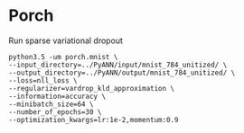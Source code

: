 # Porch

Run sparse variational dropout

	python3.5 -um porch.mnist \
	--input_directory=../PyANN/input/mnist_784_unitized/ \
	--output_directory=../PyANN/output/mnist_784_unitized/ \
	--loss=nll_loss \
	--regularizer=vardrop_kld_approximation \
	--information=accuracy \
	--minibatch_size=64 \
	--number_of_epochs=30 \
	--optimization_kwargs=lr:1e-2,momentum:0.9

